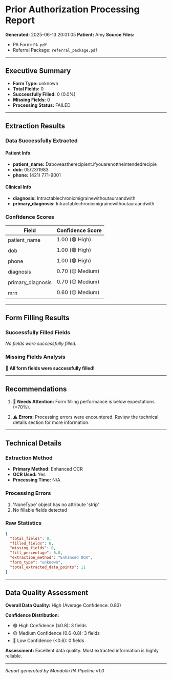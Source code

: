 
# Prior Authorization Processing Report

**Generated:** 2025-06-13 20:01:05
**Patient:** Amy
**Source Files:**
- PA Form: `PA.pdf`
- Referral Package: `referral_package.pdf`

---

## Executive Summary

- **Form Type:** unknown
- **Total Fields:** 0
- **Successfully Filled:** 0 (0.0%)
- **Missing Fields:** 0
- **Processing Status:** FAILED

---

## Extraction Results

### Data Successfully Extracted

#### Patient Info

- **patient_name:** Daboveastherecipient.ifyouarenottheintendedrecipie
- **dob:** 05/23/1983
- **phone:** (421) 771-9001


#### Clinical Info

- **diagnosis:** Intractablechronicmigrainewithoutauraandwith
- **primary_diagnosis:** Intractablechronicmigrainewithoutauraandwith



### Confidence Scores

| Field | Confidence Score |
|-------|------------------|
| patient_name | 1.00 (🟢 High) |
| dob | 1.00 (🟢 High) |
| phone | 1.00 (🟢 High) |
| diagnosis | 0.70 (🟡 Medium) |
| primary_diagnosis | 0.70 (🟡 Medium) |
| mrn | 0.60 (🟡 Medium) |


---

## Form Filling Results

### Successfully Filled Fields
_No fields were successfully filled._

### Missing Fields Analysis
🎉 **All form fields were successfully filled!**

---

## Recommendations


1. 🔴 **Needs Attention:** Form filling performance is below expectations (<70%).

2. ⚠️ **Errors:** Processing errors were encountered. Review the technical details section for more information.



---

## Technical Details

### Extraction Method
- **Primary Method:** Enhanced OCR
- **OCR Used:** Yes
- **Processing Time:** N/A

### Processing Errors

1. 'NoneType' object has no attribute 'strip'
2. No fillable fields detected


### Raw Statistics
```json
{
  "total_fields": 0,
  "filled_fields": 0,
  "missing_fields": 0,
  "fill_percentage": 0.0,
  "extraction_method": "Enhanced OCR",
  "form_type": "unknown",
  "total_extracted_data_points": 11
}
```

---

## Data Quality Assessment


**Overall Data Quality:** High (Average Confidence: 0.83)

**Confidence Distribution:**
- 🟢 High Confidence (≥0.8): 3 fields
- 🟡 Medium Confidence (0.6-0.8): 3 fields  
- 🔴 Low Confidence (<0.6): 0 fields

**Assessment:** Excellent data quality. Most extracted information is highly reliable.

---

*Report generated by Mandolin PA Pipeline v1.0*
